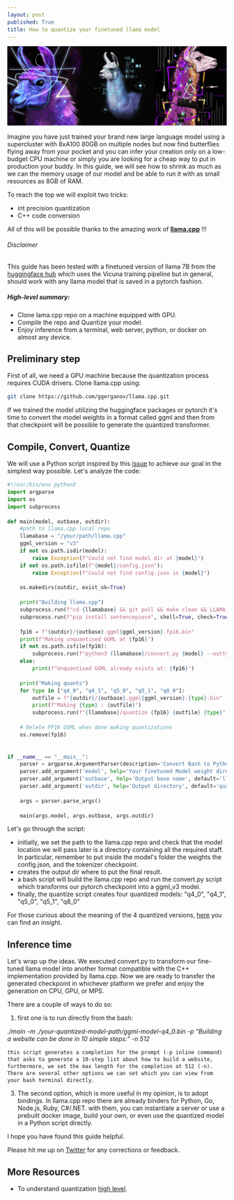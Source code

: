 ```yaml
---
layout: post
published: True
title: How to quantize your finetuned llama model
---
```


<div class="img-div-any-width" markdown="0">
  <img src="/images/quantized_llama.png" />
</div>

Imagine you have just trained your brand new large language model using a supercluster with 8xA100 80GB on multiple nodes but now find butterflies flying away from your pocket and you can infer your creation only on a low-budget CPU machine or simply you are looking for a cheap way to put in production your buddy.
In this guide, we will see how to shrink as much as we can the memory usage of our model and be able to run it with as small resources as 8GB of RAM. 

To reach the top we will exploit two tricks:
- int precision quantization
- C++ code conversion

All of this will be possible thanks to the amazing work of [__llama.cpp__](https://github.com/ggerganov/llama.cpp) !!!

###### Disclaimer
This guide has been tested with a finetuned version of llama 7B from the [huggingface hub](https://huggingface.co/huggyllama/llama-7b) which uses the Vicuna training pipeline but in general, should work with any llama model that is saved in a pytorch fashion.

##### High-level summary:

- Clone lama.cpp repo on a machine equipped with GPU.
- Compile the repo and Quantize your model.
- Enjoy inference from a terminal, web server, python, or docker on almost any device.

<!--more-->

## Preliminary step

First of all, we need a GPU machine because the quantization process requires CUDA drivers. 
Clone llama.cpp using:

```bash
git clone https://github.com/ggerganov/llama.cpp.git
```

If we trained the model utilizing the huggingface packages or pytorch it's time to convert the model weights in a format called ggml and then from that checkpoint will be possible to generate the quantized transformer.

## Compile, Convert, Quantize

We will use a Python script inspired by this [issue](https://huggingface.co/junelee/wizard-vicuna-13b/discussions/2) to achieve our goal in the simplest way possible. Let's analyze the code:

```python
#!/usr/bin/env python3
import argparse
import os
import subprocess

def main(model, outbase, outdir):
    #path to llama.cpp local repo
    llamabase = "/your/path/llama.cpp"
    ggml_version = "v3"
    if not os.path.isdir(model):
        raise Exception(f"Could not find model dir at {model}")
    if not os.path.isfile(f"{model}/config.json"):
        raise Exception(f"Could not find config.json in {model}")
    
    os.makedirs(outdir, exist_ok=True)

    print("Building llama.cpp")
    subprocess.run(f"cd {llamabase} && git pull && make clean && LLAMA_CUBLAS=1 make", shell=True, check=True)
    subprocess.run(f"pip install sentencepiece", shell=True, check=True)

    fp16 = f"{outdir}/{outbase}.ggml{ggml_version}.fp16.bin"
    print(f"Making unquantised GGML at {fp16}")
    if not os.path.isfile(fp16):
        subprocess.run(f"python3 {llamabase}/convert.py {model} --outtype f16 --outfile {fp16}", shell=True, check=True)
    else:
        print(f"Unquantised GGML already exists at: {fp16}")

    print("Making quants")
    for type in ["q4_0", "q4_1", "q5_0", "q5_1", "q8_0"]:
        outfile = f"{outdir}/{outbase}.ggml{ggml_version}.{type}.bin"
        print(f"Making {type} : {outfile}")
        subprocess.run(f"{llamabase}/quantize {fp16} {outfile} {type}", shell=True, check=True)

    # Delete FP16 GGML when done making quantizations
    os.remove(fp16)


if __name__ == "__main__":
    parser = argparse.ArgumentParser(description='Convert Bash to Python.')
    parser.add_argument('model', help='Your finetuned Model weight directory', default='light-study-tags-requirements', nargs='?')
    parser.add_argument('outbase', help='Output base name', default='llama.cpp',nargs='?')
    parser.add_argument('outdir', help='Output directory', default='quantized', nargs='?')

    args = parser.parse_args()

    main(args.model, args.outbase, args.outdir)
```

Let's go through the script:
- initially, we set the path to the llama.cpp repo and check that the model location we will pass later is a directory containing all the required staff. In particular, remember to put inside the model's folder the weights the config.json, and the tokenizer checkpoint.
- creates the output dir where to put the final result.
- a bash script will build the llama.cpp repo and run the convert.py script which transforms our pytorch checkpoint into a ggml_v3 model.
- finally, the quantize script creates four quantized models: "q4_0", "q4_1", "q5_0", "q5_1", "q8_0"

For those curious about the meaning of the 4 quantized versions, [here](https://www.reddit.com/r/LocalLLaMA/comments/139yt87/notable_differences_between_q4_2_and_q5_1/) you can find an insight.

## Inference time
Let's wrap up the ideas. We executed convert.py to transform our fine-tuned llama model into another format compatible with the C++ implementation provided by llama.cpp.
Now we are ready to transfer the generated checkpoint in whichever platform we prefer and enjoy the generation on CPU, GPU, or MPS.

There are a couple of ways to do so:

1) first one is to run directly from the bash:
   
  _./main -m ./your-quantized-model-path/ggml-model-q4_0.bin -p "Building a website can be done in 10 simple steps:" -n 512_

    this script generates a completion for the prompt (-p inline command) that asks to generate a 10-step list about how to build a website, furthermore, we set the max length for the completion at 512 (-n).
    There are several other options we can set which you can view from your bash terminal directly.

3) The second option, which is more useful in my opinion, is to adopt bindings.
In llama.cpp repo there are already binders for Python, Go, Node.js, Ruby, C#/.NET. with them, you can instantiate a server or use a prebuilt docker image, build your own, or even use the quantized model in a Python script directly.

I hope you have found this guide helpful.

Please hit me up on <a href="https://twitter.com/Valeman100">Twitter</a> for any corrections or feedback.

## More Resources

* To understand quantization [high level](https://huggingface.co/docs/optimum/concept_guides/quantization).
